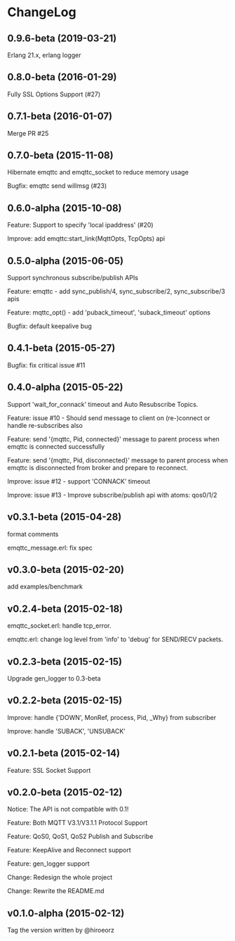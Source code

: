
ChangeLog
==================

0.9.6-beta (2019-03-21)
------------------------

Erlang 21.x, erlang logger

0.8.0-beta (2016-01-29)
------------------------

Fully SSL Options Support (#27)


0.7.1-beta (2016-01-07)
------------------------

Merge PR #25


0.7.0-beta (2015-11-08)
------------------------

Hibernate emqttc and emqttc_socket to reduce memory usage

Bugfix: emqttc send willmsg (#23)


0.6.0-alpha (2015-10-08)
------------------------

Feature: Support to specify 'local ipaddress' (#20)

Improve: add emqttc:start_link(MqttOpts, TcpOpts) api


0.5.0-alpha (2015-06-05)
------------------------

Support synchronous subscribe/publish APIs

Feature: emqttc - add sync_publish/4, sync_subscribe/2, sync_subscribe/3 apis

Feature: mqttc_opt() - add 'puback_timeout', 'suback_timeout' options

Bugfix: default keepalive bug


0.4.1-beta (2015-05-27)
------------------------

Bugfix: fix critical issue #11


0.4.0-alpha (2015-05-22)
------------------------

Support 'wait_for_connack' timeout and Auto Resubscribe Topics.

Feature: issue #10 - Should send message to client on (re-)connect or handle re-subscribes also 

Feature: send '{mqttc, Pid, connected}' message to parent process when emqttc is connected successfully

Feature: send '{mqttc, Pid, disconnected}' message to parent process when emqttc is disconnected from broker and prepare to reconnect.

Improve: issue #12 - support 'CONNACK' timeout

Improve: issue #13 - Improve subscribe/publish api with atoms: qos0/1/2


v0.3.1-beta (2015-04-28)
------------------------

format comments

emqttc_message.erl: fix spec


v0.3.0-beta (2015-02-20)
------------------------

add examples/benchmark


v0.2.4-beta (2015-02-18)
------------------------

emqttc_socket.erl: handle tcp_error.

emqttc.erl: change log level from 'info' to 'debug' for SEND/RECV packets.


v0.2.3-beta (2015-02-15)
------------------------

Upgrade gen_logger to 0.3-beta

v0.2.2-beta (2015-02-15)
------------------------

Improve: handle {'DOWN', MonRef, process, Pid, _Why} from subscriber

Improve: handle 'SUBACK', 'UNSUBACK'

v0.2.1-beta (2015-02-14)
------------------------

Feature: SSL Socket Support

v0.2.0-beta (2015-02-12)
------------------------

Notice: The API is not compatible with 0.1!

Feature: Both MQTT V3.1/V3.1.1 Protocol Support

Feature: QoS0, QoS1, QoS2 Publish and Subscribe

Feature: KeepAlive and Reconnect support

Feature: gen_logger support

Change: Redesign the whole project

Change: Rewrite the README.md

v0.1.0-alpha (2015-02-12)
------------------------

Tag the version written by @hiroeorz

